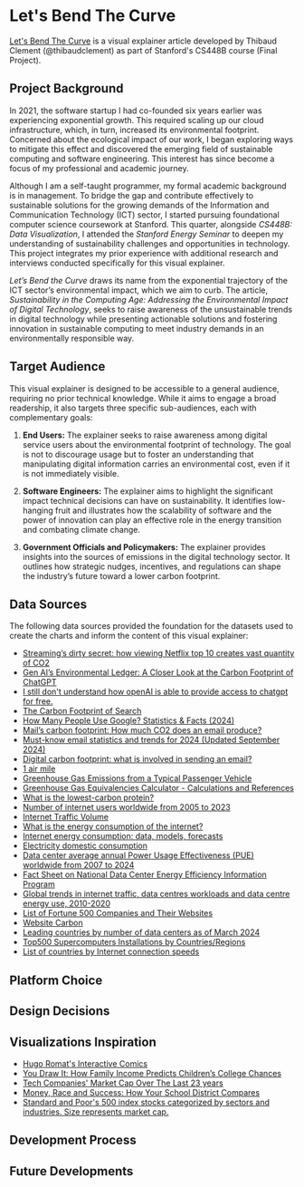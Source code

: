 # Let's Bend The Curve

[Let's Bend The Curve](https://www.letsbendthecurve.com/) is a visual explainer article developed by Thibaud Clement (@thibaudclement) as part of Stanford's CS448B course (Final Project).

## Project Background

In 2021, the software startup I had co-founded six years earlier was experiencing exponential growth. This required scaling up our cloud infrastructure, which, in turn, increased its environmental footprint. Concerned about the ecological impact of our work, I began exploring ways to mitigate this effect and discovered the emerging field of sustainable computing and software engineering. This interest has since become a focus of my professional and academic journey.

Although I am a self-taught programmer, my formal academic background is in management. To bridge the gap and contribute effectively to sustainable solutions for the growing demands of the Information and Communication Technology (ICT) sector, I started pursuing foundational computer science coursework at Stanford. This quarter, alongside _CS448B: Data Visualization_, I attended the _Stanford Energy Seminar_ to deepen my understanding of sustainability challenges and opportunities in technology. This project integrates my prior experience with additional research and interviews conducted specifically for this visual explainer.

_Let’s Bend the Curve_ draws its name from the exponential trajectory of the ICT sector’s environmental impact, which we aim to curb. The article, _Sustainability in the Computing Age: Addressing the Environmental Impact of Digital Technology_, seeks to raise awareness of the unsustainable trends in digital technology while presenting actionable solutions and fostering innovation in sustainable computing to meet industry demands in an environmentally responsible way.

## Target Audience

This visual explainer is designed to be accessible to a general audience, requiring no prior technical knowledge. While it aims to engage a broad readership, it also targets three specific sub-audiences, each with complementary goals:

1. **End Users:** The explainer seeks to raise awareness among digital service users about the environmental footprint of technology. The goal is not to discourage usage but to foster an understanding that manipulating digital information carries an environmental cost, even if it is not immediately visible.

2. **Software Engineers:** The explainer aims to highlight the significant impact technical decisions can have on sustainability. It identifies low-hanging fruit and illustrates how the scalability of software and the power of innovation can play an effective role in the energy transition and combating climate change.

3. **Government Officials and Policymakers:** The explainer provides insights into the sources of emissions in the digital technology sector. It outlines how strategic nudges, incentives, and regulations can shape the industry’s future toward a lower carbon footprint.

## Data Sources

The following data sources provided the foundation for the datasets used to create the charts and inform the content of this visual explainer:

- [Streaming’s dirty secret: how viewing Netflix top 10 creates vast quantity of CO2](https://www.theguardian.com/tv-and-radio/2021/oct/29/streamings-dirty-secret-how-viewing-netflix-top-10-creates-vast-quantity-of-co2)
- [Gen AI’s Environmental Ledger: A Closer Look at the Carbon Footprint of ChatGPT](https://piktochart.com/blog/carbon-footprint-of-chatgpt/)
- [I still don't understand how openAI is able to provide access to chatgpt for free.](https://www.reddit.com/r/ChatGPT/comments/18fb5uw/i_still_dont_understand_how_openai_is_able_to/)
- [The Carbon Footprint of Search](https://salience.co.uk/insight/magazine/the-carbon-footprint-of-search/)
- [How Many People Use Google? Statistics & Facts (2024)](https://seo.ai/blog/how-many-people-use-google)
- [Mail’s carbon footprint: How much CO2 does an email produce?](https://www.fortomorrow.eu/en/blog/carbon-email)
- [Must-know email statistics and trends for 2024 (Updated September 2024)](https://www.mailbutler.io/blog/email/email-statistics-trends/)
- [Digital carbon footprint: what is involved in sending an email?](https://www.biospheresustainable.com/en/blog/65/digital-carbon-footprint-what-is-involved-in-sending-an-email)
- [1 air mile](https://blueskymodel.org/air-mile)
- [Greenhouse Gas Emissions from a Typical Passenger Vehicle](https://nepis.epa.gov/Exe/ZyNET.exe/P100JPPH.TXT?ZyActionD=ZyDocument&Client=EPA&Index=2011+Thru+2015&Docs=&Query=&Time=&EndTime=&SearchMethod=1&TocRestrict=n&Toc=&TocEntry=&QField=&QFieldYear=&QFieldMonth=&QFieldDay=&IntQFieldOp=0&ExtQFieldOp=0&XmlQuery=&File=D%3A%5Czyfiles%5CIndex%20Data%5C11thru15%5CTxt%5C00000011%5CP100JPPH.txt&User=ANONYMOUS&Password=anonymous&SortMethod=h%7C-&MaximumDocuments=1&FuzzyDegree=0&ImageQuality=r75g8/r75g8/x150y150g16/i425&Display=hpfr&DefSeekPage=x&SearchBack=ZyActionL&Back=ZyActionS&BackDesc=Results%20page&MaximumPages=1&ZyEntry=1&SeekPage=x&ZyPURL)
- [Greenhouse Gas Equivalencies Calculator - Calculations and References](https://www.epa.gov/energy/greenhouse-gas-equivalencies-calculator-calculations-and-references)
- [What is the lowest-carbon protein?](https://www.bbc.com/future/article/20221214-what-is-the-lowest-carbon-protein)
- [Number of internet users worldwide from 2005 to 2023](https://www.statista.com/statistics/273018/number-of-internet-users-worldwide/)
- [Internet Traffic Volume](https://www.ibisworld.com/us/bed/internet-traffic-volume/88089/)
- [What is the energy consumption of the internet?](https://thundersaidenergy.com/2023/04/20/what-is-the-energy-consumption-of-the-internet/)
- [Internet energy consumption: data, models, forecasts](https://thundersaidenergy.com/downloads/internet-energy-consumpion-data-models-forecasts/)
- [Electricity domestic consumption](https://yearbook.enerdata.net/electricity/electricity-domestic-consumption-data.html)
- [Data center average annual Power Usage Effectiveness (PUE) worldwide from 2007 to 2024](https://www.statista.com/statistics/1229367/data-center-average-annual-pue-worldwide/)
- [Fact Sheet on National Data Center Energy Efficiency Information Program](https://www1.eere.energy.gov/manufacturing/datacenters/pdfs/national_data_center_fact_sheet_abbrev.pdf)
- [Global trends in internet traffic, data centres workloads and data centre energy use, 2010-2020](https://www.iea.org/data-and-statistics/charts/global-trends-in-internet-traffic-data-centres-workloads-and-data-centre-energy-use-2010-2020)
- [List of Fortune 500 Companies and Their Websites](https://www.zyxware.com/articles/4344/list-of-fortune-500-companies-and-their-websites)
- [Website Carbon](https://www.websitecarbon.com/)
- [Leading countries by number of data centers as of March 2024](https://www.statista.com/statistics/1228433/data-centers-worldwide-by-country/)
- [Top500 Supercomputers Installations by Countries/Regions](https://www.top500.org/lists/top500/2024/06/highs/)
- [List of countries by Internet connection speeds](https://en.wikipedia.org/wiki/List_of_countries_by_Internet_connection_speeds)

## Platform Choice

## Design Decisions

## Visualizations Inspiration
- [Hugo Romat's Interactive Comics](https://hugoromat.github.io/interactiveComics/library/dist/C02.html)
- [You Draw It: How Family Income Predicts Children’s College Chances](https://www.nytimes.com/interactive/2015/05/28/upshot/you-draw-it-how-family-income-affects-childrens-college-chances.html)
- [Tech Companies' Market Cap Over The Last 23 years](https://www.reddit.com/r/dataisbeautiful/comments/b1rgt9/market_capitalization_of_tech_companies_over_the/)
- [Money, Race and Success: How Your School District Compares](https://www.nytimes.com/interactive/2016/04/29/upshot/money-race-and-success-how-your-school-district-compares.html)
- [Standard and Poor's 500 index stocks categorized by sectors and industries. Size represents market cap.](https://finviz.com/map.ashx)

## Development Process

## Future Developments
